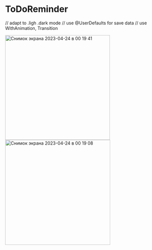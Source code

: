 # ToDoReminder
// adapt to .ligh .dark mode
// use @UserDefaults for save data 
// use WithAnimation, Transition

<img width="337" alt="Снимок экрана 2023-04-24 в 00 19 41" src="https://user-images.githubusercontent.com/88927934/233866896-821602dd-eb3c-4378-ac57-35d1242695cc.png"> <img width="338" alt="Снимок экрана 2023-04-24 в 00 19 08" src="https://user-images.githubusercontent.com/88927934/233866898-32e304e4-9369-4f1d-b074-e25b4bd5aceb.png">
